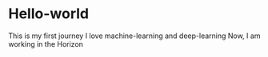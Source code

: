 # Hello-world
This is my first journey
I love machine-learning and deep-learning
Now, I am working in the Horizon
